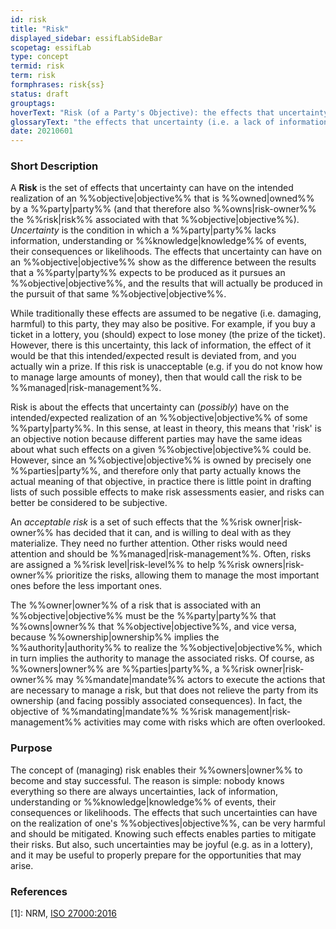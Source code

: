```yaml
---
id: risk
title: "Risk"
displayed_sidebar: essifLabSideBar
scopetag: essifLab
type: concept
termid: risk
term: risk
formphrases: risk{ss}
status: draft
grouptags:
hoverText: "Risk (of a Party's Objective): the effects that uncertainty (i.e. a lack of information, understanding or knowledge of events, their consequences or likelihoods) can have on the intended realization of that Party's Objective."
glossaryText: "the effects that uncertainty (i.e. a lack of information, understanding or %%knowledge^knowledge%% of events, their consequences or likelihoods) can have on the intended realization of an %%objective^objective%% of a %%party^party%%."
date: 20210601
---
```


### Short Description
A **Risk** is the set of effects that uncertainty can have on the intended realization of an %%objective|objective%% that is %%owned|owned%% by a %%party|party%% (and that therefore also %%owns|risk-owner%% the %%risk|risk%% associated with that %%objective|objective%%). *Uncertainty* is the condition in which a %%party|party%% lacks information, understanding or %%knowledge|knowledge%% of events, their consequences or likelihoods. The effects that uncertainty can have on an %%objective|objective%% show as the difference between the results that a %%party|party%% expects to be produced as it pursues an %%objective|objective%%, and the results that will actually be produced in the pursuit of that same %%objective|objective%%.

While traditionally these effects are assumed to be negative (i.e. damaging, harmful) to this party, they may also be positive. For example, if you buy a ticket in a lottery, you (should) expect to lose money (the prize of the ticket). However, there is this uncertainty, this lack of information, the effect of it would be that this intended/expected result is deviated from, and you actually win a prize. If this risk is unacceptable (e.g. if you do not know how to manage large amounts of money), then that would call the risk to be %%managed|risk-management%%.

Risk is about the effects that uncertainty can (_possibly_) have on the intended/expected realization of an %%objective|objective%% of some %%party|party%%. In this sense, at least in theory, this means that 'risk' is an objective notion because different parties may have the same ideas about what such effects on a given %%objective|objective%% could be. However, since an  %%objective|objective%% is owned by precisely one %%parties|party%%, and therefore only that party actually knows the actual meaning of that objective, in practice there is little point in drafting lists of such possible effects to make risk assessments easier, and risks can better be considered to be subjective.

An _acceptable risk_ is a set of such effects that the %%risk owner|risk-owner%% has decided that it can, and is willing to deal with as they materialize. They need no further attention. Other risks would need attention and should be %%managed|risk-management%%. Often, risks are assigned a %%risk level|risk-level%% to help %%risk owners|risk-owner%% prioritize the risks, allowing them to manage the most important ones before the less important ones.

The %%owner|owner%% of a risk that is associated with an %%objective|objective%% must be the %%party|party%% that %%owns|owner%% that %%objective|objective%%, and vice versa, because %%ownership|ownership%% implies the %%authority|authority%% to realize the %%objective|objective%%, which in turn implies the authority to manage the associated risks. Of course, as %%owners|owner%% are %%parties|party%%, a %%risk owner|risk-owner%% may %%mandate|mandate%% actors to execute the actions that are necessary to manage a risk, but that does not relieve the party from its ownership (and facing possibly associated consequences). In fact, the objective of %%mandating|mandate%% %%risk management|risk-management%% activities may come with risks which are often overlooked.

### Purpose
The concept of (managing) risk enables their %%owners|owner%% to become and stay successful. The reason is simple: nobody knows everything so there are always uncertainties, lack of information, understanding or %%knowledge|knowledge%% of events, their consequences or likelihoods. The effects that such uncertainties can have on the realization of one's %%objectives|objective%%, can be very harmful and should be mitigated. Knowing such effects enables parties to mitigate their risks. But also, such uncertainties may be joyful (e.g. as in a lottery), and it may be useful to properly prepare for the opportunities that may arise.

### References

[1]: NRM, [ISO 27000:2016](https://www.iso.org/obp/ui#iso:std:iso-iec:27000:ed-4:v1:en)